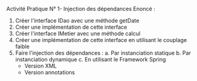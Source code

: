 Activité Pratique N° 1- Injection des dépendances
Enoncé :
  1.	Créer l'interface IDao avec une méthode getDate
  2.	Créer une implémentation de cette interface
  3.	Créer l'interface IMetier avec une méthode calcul
  4.	Créer une implémentation de cette interface en utilisant le couplage faible
  5.	Faire l'injection des dépendances : 
  a. Par instanciation statique 
  b. Par instanciation dynamique 
  c. En utilisant le Framework Spring
           - Version XML 
           - Version annotations

